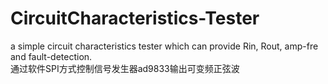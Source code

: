 # CircuitCharacteristics-Tester
a simple circuit characteristics tester which can provide Rin, Rout, amp-fre and fault-detection.  
通过软件SPI方式控制信号发生器ad9833输出可变频正弦波

